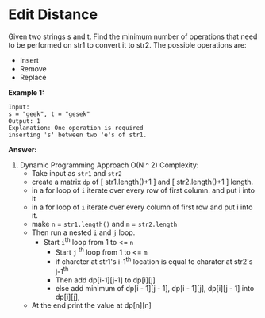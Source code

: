 # Edit Distance

Given two strings s and t. Find the minimum number of operations that need to be performed on str1 to convert it to str2. The possible operations are:

- Insert
- Remove
- Replace

**Example 1:**

```
Input: 
s = "geek", t = "gesek"
Output: 1
Explanation: One operation is required 
inserting 's' between two 'e's of str1.
```

**Answer:**

1. Dynamic Programming Approach O(N ^ 2) Complexity:
    - Take input as `str1` and `str2`
    - create a matrix `dp` of [ str1.length()+1 ] and [ str2.length()+1 ] length.
    - in a for loop of `i` iterate over every row of first column. and put i into it
    - in a for loop of `i` iterate over every column of first row and put i into it.
    - make `n` = `str1.length()` and `m` = `str2.length`
    - Then run a nested `i` and `j` loop.
        - Start `i`<sup>th</sup> loop from 1 to <= `n`
            - Start `j` <sup>th</sup> loop from 1 to <= `m`
            - if charcter at str1's i-1<sup>th</sup> location is equal to charater at str2's j-1<sup>th</sup>
            - Then add dp[i-1][j-1] to dp[i][j]
            - else add minimum of dp[i - 1][j - 1], dp[i - 1][j], dp[i][j - 1] into dp[i][j],
    - At the end print the value at dp[n][n]